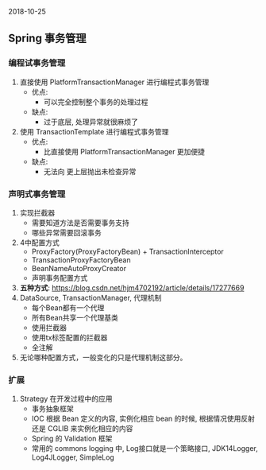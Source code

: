 2018-10-25

## Spring 事务管理

### 编程试事务管理
1. 直接使用 PlatformTransactionManager 进行编程式事务管理
    - 优点:
        - 可以完全控制整个事务的处理过程
    - 缺点:
        - 过于底层, 处理异常就很麻烦了
2. 使用 TransactionTemplate 进行编程式事务管理     
    - 优点:
        - 比直接使用  PlatformTransactionManager 更加便捷
    - 缺点:
        - 无法向 更上层抛出未检查异常
        
### 声明式事务管理
1. 实现拦截器
    - 需要知道方法是否需要事务支持
    - 哪些异常需要回滚事务
2. 4中配置方式
    - ProxyFactory(ProxyFactoryBean) + TransactionInterceptor
    - TransactionProxyFactoryBean
    - BeanNameAutoProxyCreator
    - 声明事务配置方式
1. **五种方式**: https://blog.csdn.net/hjm4702192/article/details/17277669                  
2. DataSource, TransactionManager, 代理机制
    - 每个Bean都有一个代理
    - 所有Bean共享一个代理基类
    - 使用拦截器
    - 使用tx标签配置的拦截器
    - 全注解
3. 无论哪种配置方式，一般变化的只是代理机制这部分。



### 扩展
1. Strategy 在开发过程中的应用
    - 事务抽象框架
    - IOC 根据 Bean 定义的内容, 实例化相应 bean 的时候, 根据情况使用反射 还是 CGLIB 来实例化相应的内容
    - Spring 的 Validation 框架
    - 常用的 commons logging 中, Log接口就是一个策略接口, JDK14Logger, Log4JLogger, SimpleLog

              